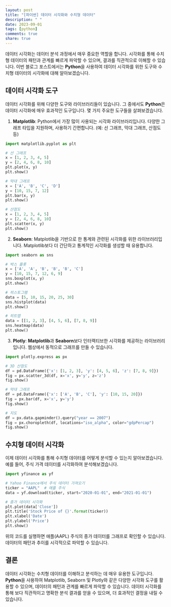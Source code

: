 ```yaml
---
layout: post
title: "[파이썬] 데이터 시각화와 수치형 데이터"
description: " "
date: 2023-09-01
tags: [python]
comments: true
share: true
---
```


데이터 시각화는 데이터 분석 과정에서 매우 중요한 역할을 합니다. 시각화를 통해 수치형 데이터의 패턴과 관계를 빠르게 파악할 수 있으며, 결과를 직관적으로 이해할 수 있습니다. 이번 블로그 포스트에서는 **Python**을 사용하여 데이터 시각화를 위한 도구와 수치형 데이터의 시각화에 대해 알아보겠습니다.

## 데이터 시각화 도구

데이터 시각화를 위해 다양한 도구와 라이브러리들이 있습니다. 그 중에서도 **Python**은 데이터 시각화에 매우 효과적인 도구입니다. 몇 가지 주요한 도구들을 살펴보겠습니다.

1. **Matplotlib**: Python에서 가장 많이 사용되는 시각화 라이브러리입니다. 다양한 그래프 타입을 지원하며, 사용하기 간편합니다. (예: 선 그래프, 막대 그래프, 산점도 등)

```python
import matplotlib.pyplot as plt

# 선 그래프
x = [1, 2, 3, 4, 5]
y = [2, 4, 6, 8, 10]
plt.plot(x, y)
plt.show()

# 막대 그래프
x = ['A', 'B', 'C', 'D']
y = [10, 15, 7, 12]
plt.bar(x, y)
plt.show()

# 산점도
x = [1, 2, 3, 4, 5]
y = [2, 4, 6, 8, 10]
plt.scatter(x, y)
plt.show()
```

2. **Seaborn**: Matplotlib을 기반으로 한 통계와 관련된 시각화를 위한 라이브러리입니다. Matplotlib보다 더 간단하고 통계적인 시각화를 생성할 때 유용합니다.

```python
import seaborn as sns

# 박스 플롯
x = ['A', 'A', 'B', 'B', 'B', 'C']
y = [10, 15, 7, 12, 6, 9]
sns.boxplot(x, y)
plt.show()

# 히스토그램
data = [5, 10, 15, 20, 25, 30]
sns.histplot(data)
plt.show()

# 히트맵
data = [[1, 2, 3], [4, 5, 6], [7, 8, 9]]
sns.heatmap(data)
plt.show()
```

3. **Plotly**: **Matplotlib**과 **Seaborn**보다 인터랙티브한 시각화를 제공하는 라이브러리입니다. 웹상에서 동적으로 그래프를 만들 수 있습니다.

```python
import plotly.express as px

# 3D 산점도
df = pd.DataFrame({'x': [1, 2, 3], 'y': [4, 5, 6], 'z': [7, 8, 9]})
fig = px.scatter_3d(df, x='x', y='y', z='z')
fig.show()

# 막대 그래프
df = pd.DataFrame({'x': ['A', 'B', 'C'], 'y': [10, 15, 20]})
fig = px.bar(df, x='x', y='y')
fig.show()

# 지도
df = px.data.gapminder().query("year == 2007")
fig = px.choropleth(df, locations="iso_alpha", color="gdpPercap")
fig.show()
```

## 수치형 데이터 시각화

이제 데이터 시각화를 통해 수치형 데이터를 어떻게 분석할 수 있는지 알아보겠습니다. 예를 들어, 주식 가격 데이터를 시각화하여 분석해보겠습니다.

```python
import yfinance as yf

# Yahoo Finance에서 주식 데이터 가져오기
ticker = "AAPL"  # 애플 주식
data = yf.download(ticker, start="2020-01-01", end="2021-01-01")

# 종가 데이터 시각화
plt.plot(data['Close'])
plt.title('Stock Price of {}'.format(ticker))
plt.xlabel('Date')
plt.ylabel('Price')
plt.show()
```

위의 코드를 실행하면 애플(AAPL) 주식의 종가 데이터를 그래프로 확인할 수 있습니다. 데이터의 패턴과 추이를 시각적으로 파악할 수 있습니다.

## 결론

데이터 시각화는 수치형 데이터를 이해하고 분석하는 데 매우 유용한 도구입니다. **Python**을 사용하여 Matplotlib, Seaborn 및 Plotly와 같은 다양한 시각화 도구를 활용할 수 있으며, 데이터의 패턴과 관계를 빠르게 파악할 수 있습니다. 데이터 시각화를 통해 보다 직관적이고 명확한 분석 결과를 얻을 수 있으며, 더 효과적인 결정을 내릴 수 있습니다.